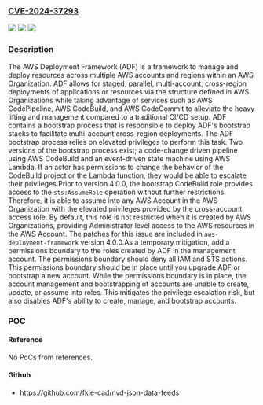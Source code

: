 ### [CVE-2024-37293](https://cve.mitre.org/cgi-bin/cvename.cgi?name=CVE-2024-37293)
![](https://img.shields.io/static/v1?label=Product&message=aws-deployment-framework&color=blue)
![](https://img.shields.io/static/v1?label=Version&message=%3D%20%3C%204.0.0%20&color=brighgreen)
![](https://img.shields.io/static/v1?label=Vulnerability&message=CWE-266%3A%20Incorrect%20Privilege%20Assignment&color=brighgreen)

### Description

The AWS Deployment Framework (ADF) is a framework to manage and deploy resources across multiple AWS accounts and regions within an AWS Organization. ADF allows for staged, parallel, multi-account, cross-region deployments of applications or resources via the structure defined in AWS Organizations while taking advantage of services such as AWS CodePipeline, AWS CodeBuild, and AWS CodeCommit to alleviate the heavy lifting and management compared to a traditional CI/CD setup. ADF contains a bootstrap process that is responsible to deploy ADF's bootstrap stacks to facilitate multi-account cross-region deployments. The ADF bootstrap process relies on elevated privileges to perform this task. Two versions of the bootstrap process exist; a code-change driven pipeline using AWS CodeBuild and an event-driven state machine using AWS Lambda. If an actor has permissions to change the behavior of the CodeBuild project or the Lambda function, they would be able to escalate their privileges.Prior to version 4.0.0, the bootstrap CodeBuild role provides access to the `sts:AssumeRole` operation without further restrictions. Therefore, it is able to assume into any AWS Account in the AWS Organization with the elevated privileges provided by the cross-account access role. By default, this role is not restricted when it is created by AWS Organizations, providing Administrator level access to the AWS resources in the AWS Account. The patches for this issue are included in `aws-deployment-framework` version 4.0.0.As a temporary mitigation, add a permissions boundary to the roles created by ADF in the management account. The permissions boundary should deny all IAM and STS actions. This permissions boundary should be in place until you upgrade ADF or bootstrap a new account. While the permissions boundary is in place, the account management and bootstrapping of accounts are unable to create, update, or assume into roles. This mitigates the privilege escalation risk, but also disables ADF's ability to create, manage, and bootstrap accounts.

### POC

#### Reference
No PoCs from references.

#### Github
- https://github.com/fkie-cad/nvd-json-data-feeds

